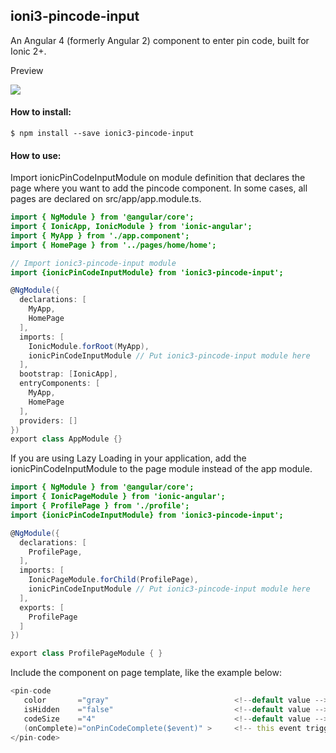 ## ioni3-pincode-input
An Angular 4 (formerly Angular 2) component to enter pin code, built for Ionic 2+.

Preview

![](https://github.com/hamed-musallam/ionic3-pincode-input/blob/master/pincode.gif)


#### How to install:

    $ npm install --save ionic3-pincode-input
    
#### How to use:


Import ionicPinCodeInputModule on module definition that declares the page where you want to add the pincode component. In some cases, all pages are declared on src/app/app.module.ts.


```actionscript
import { NgModule } from '@angular/core';
import { IonicApp, IonicModule } from 'ionic-angular';
import { MyApp } from './app.component';
import { HomePage } from '../pages/home/home';

// Import ionic3-pincode-input module
import {ionicPinCodeInputModule} from 'ionic3-pincode-input';

@NgModule({
  declarations: [
    MyApp,
    HomePage
  ],
  imports: [
    IonicModule.forRoot(MyApp),
    ionicPinCodeInputModule // Put ionic3-pincode-input module here
  ],
  bootstrap: [IonicApp],
  entryComponents: [
    MyApp,
    HomePage
  ],
  providers: []
})
export class AppModule {}

```

If you are using Lazy Loading in your application, add the ionicPinCodeInputModule to the page module instead of the app module.


```actionscript
import { NgModule } from '@angular/core';
import { IonicPageModule } from 'ionic-angular';
import { ProfilePage } from './profile';
import {ionicPinCodeInputModule} from 'ionic3-pincode-input';

@NgModule({
  declarations: [
    ProfilePage,
  ],
  imports: [
    IonicPageModule.forChild(ProfilePage),
    ionicPinCodeInputModule // Put ionic3-pincode-input module here
  ],
  exports: [
    ProfilePage
  ]
})

export class ProfilePageModule { }
```


 Include the component on page template, like the example below:


```actionscript
<pin-code
   color       ="gray"                            <!--default value -->
   isHidden    ="false"                           <!--default value -->
   codeSize    ="4"                               <!--default value -->
   (onComplete)="onPinCodeComplete($event)" >     <!-- this event trigger when user enter the pin code completely, you can get pin code from $event  -->
</pin-code>
```


